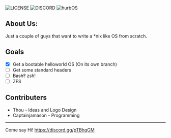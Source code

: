 ![LICENSE](https://img.shields.io/github/license/hurbOS/hurbOS?style=for-the-badge) ![DISCORD](https://img.shields.io/discord/638593481631334401?color=%237289da&label=DISCORD&style=for-the-badge)
![hurbOS](https://i.ibb.co/pbY44gK/logo-transparent.png)
## About Us:
Just a couple of guys that want to write a \*nix like OS from scratch. 

## Goals
- [x] Get a bootable helloworld OS (On its own branch)
- [ ] Get some standard headers
- [ ] ~~Bash?~~ zsh!
- [ ] ZFS

## Contributers
* Thou - Ideas and Logo Design
* Captainjamason - Programming

---
Come say Hi! https://discord.gg/pTBhqGM 
